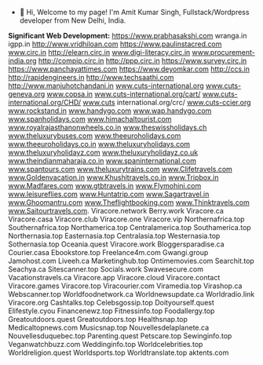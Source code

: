 - 👋 Hi, Welcome to my page! I'm Amit Kumar Singh, Fullstack/Wordpress developer from New Delhi, India.


**Significant Web Development:**
https://www.prabhasakshi.com 
wranga.in
igpp.in
http://www.vridhiloan.com
https://www.paulinstacred.com
www.circ.in
http://elearn.circ.in
www.digi-literacy.circ.in
www.procurement-india.org
http://compip.circ.in
http://ppp.circ.in
https://www.survey.circ.in
https://www.panchayattimes.com
https://www.deyomkar.com
http://ccs.in
http://rapidengineers.in
http://www.techsaathi.com
http://www.manjuhotchandani.in
www.cuts-international.org
www.cuts-geneva.org
www.copsa.in
www.cuts-international.org/cart/
www.cuts-international.org/CHD/
www.cuts international.org/crc/
www.cuts-ccier.org
www.rockstand.in
www.handygo.com
www.wap.handygo.com
www.spanholidays.com
www.himachaltourist.com
www.royalrajasthanonwheels.co.in
www.theswissholidays.ch
www.theluxurybuses.com
www.theeuroholidays.com
www.theeuroholidays.co.in
www.theluxuryholidays.com
www.theluxuryholidayz.com
www.theluxuryholidayz.co.uk
www.theindianmaharaja.co.in
www.spaninternational.com
www.spantours.com
www.theluxurytrains.com
www.Clifetravels.com
www.Goldenvacation.in
www.Khushitravels.co.in
www.Tripbox.in
www.Madfares.com
www.gtbtravels.in
www.Flymohini.com
www.leisureflies.com
www.Huntatrip.com
www.Sagartravel.in
www.Ghoomantru.com
www.Theflightbooking.com
www.Thinktravels.com
www.Saitourtravels.com.
Viracore.network
Berry.work
Viracore.ca
Viracore.casa
Viracore.club
Viracore.one
Viracore.vip
Northernafrica.top
Southernafrica.top
Northamerica.top
Centralamerica.top
Southamerica.top
Northernasia.top
Easternasia.top
Centralasia.top
Westernasia.top
Sothernasia.top
Oceania.quest
Viracore.work
Bloggersparadise.ca
Courier.casa
Ebookstore.top
Freelance4m.com
Gwangi.group
Jamohost.com
Liveeh.ca
Marketinghub.top
Ontimemovies.com
Searchit.top
Seachya.ca
Sitescanner.top
Socials.work
Swavesecure.com
Vacationstravels.ca
Viracore.app
Viracore.cloud
Viracore.contact
Viracore.games
Viracore.top
Viracourier.com
Viramedia.top
Virashop.ca
Webscanner.top
Worldfoodnetwork.ca
Worldnewsupdate.ca
Worldradio.link
Viracore.org
Cashtalks.top
Celebsgossip.top
Doityourself.quest
Elifestyle.cyou
Financenewz.top
Fitnessinfo.top
Foodallergy.top
Greatoutdoors.quest
Greatoutdoors.top
Healthsnap.top
Medicaltopnews.com
Musicsnap.top
Nouvellesdelaplanete.ca
Nouvellesduquebec.top
Parenting.quest
Petscare.top
Sewinginfo.top
Veganwatchbuzz.com
Weddinginfo.top
Worldcelebrities.top
Worldreligion.quest
Worldsports.top
Worldtranslate.top
aktents.com

